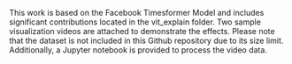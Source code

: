 This work is based on the Facebook Timesformer Model and includes significant contributions located in the vit_explain folder. Two sample visualization videos are attached to demonstrate the effects. Please note that the dataset is not included in this Github repository due to its size limit. Additionally, a Jupyter notebook is provided to process the video data.
